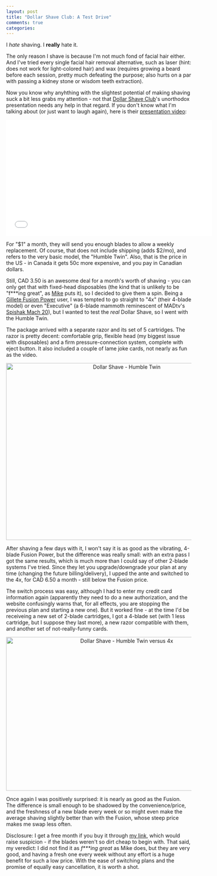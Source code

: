 ```yaml
---
layout: post
title: "Dollar Shave Club: A Test Drive"
comments: true
categories:
---
```

I *hate* shaving. I **really** hate it.

The only reason I shave is because I'm not much fond of facial hair either. And I've tried every single facial hair removal alternative, such as laser (hint: does not work for light-colored hair) and wax (requires growing a beard before each session, pretty much defeating the purpose; also hurts on a par with passing a kidney stone or wisdom teeth extraction).

Now you know why anyhthing with the slightest potential of making shaving suck a bit less grabs my attention - not that [Dollar Shave Club][1]'s unorthodox presentation needs any help in that regard. If you don't know what I'm talking about (or just want to laugh again), here is their [presentation video][2]:

<center><iframe width="560" height="315" src="//www.youtube.com/embed/ZUG9qYTJMsI" frameborder="0" allowfullscreen></iframe></center>

For "$1" a month, they will send you enough blades to allow a weekly replacement. Of course, that does not include shipping (adds $2/mo), and refers to the very basic model, the "Humble Twin". Also, that is the price in the US - in Canada it gets 50c more expensive, and you pay in Canadian dollars.

Still, CAD 3.50 is an awesome deal for a month's worth of shaving - you can only get that with fixed-head disposables (the kind that is unlikely to be "f\*\*\*ing great", as [Mike][3] puts it), so I decided to give them a spin. Being a [Gillete Fusion Power][5] user, I was tempted to go straight to "4x" (their 4-blade model) or even "Executive" (a 6-blade mammoth reminescent of MADtv's [Spishak Mach 20][6]), but I wanted to test the *real* Dollar Shave, so I went with the Humble Twin.

The package arrived with a separate razor and its set of 5 cartridges. The razor is pretty decent: comfortable grip, flexible head (my biggest issue with disposables) and a firm pressure-connection system, complete with eject button. It also included a couple of lame joke cards, not nearly as fun as the video.

<center><a data-flickr-embed="true" href="https://www.flickr.com/photos/chesterbr/10063526203/" title="Dollar Shave - Humble Twin"><img src="https://live.staticflickr.com/7332/10063526203_27665115f8_z.jpg" width="640" height="480" alt="Dollar Shave - Humble Twin"></a><script async src="//embedr.flickr.com/assets/client-code.js" charset="utf-8"></script></center>

After shaving a few days with it, I won't say it is as good as the vibrating, 4-blade Fusion Power, but the difference was really small: with an extra pass I got the same results, which is much more than I could say of other 2-blade systems I've tried. Since they let you upgrade/downgrade your plan at any time (changing the future billing/delivery), I upped the ante and switched to the 4x, for CAD 6.50 a month - still below the Fusion price.

The switch process was easy, although I had to enter my credit card information again (apparently they need to do a new authorization, and the website confusingly warns that, for all effects, you are stopping the previous plan and starting a new one). But it worked fine - at the time I'd be receiveing a new set of 2-blade cartridges, I got a 4-blade set (with 1 less cartridge, but I suppose they last more), a new razor compatible with them, and another set of not-really-funny cards.

<center><a data-flickr-embed="true" href="https://www.flickr.com/photos/chesterbr/10063412234/" title="Dollar Shave - Humble Twin versus 4x"><img src="https://live.staticflickr.com/2862/10063412234_5effb7f2d3_z.jpg" width="640" height="417" alt="Dollar Shave - Humble Twin versus 4x"></a><script async src="//embedr.flickr.com/assets/client-code.js" charset="utf-8"></script></center>

Once again I was positively surprised: it is nearly as good as the Fusion. The difference is small enough to be shadowed by the convenience/price, and the freshness of a new blade every week or so might even make the average shaving slightly better than with the Fusion, whose steep price makes me swap less often.

Disclosure: I get a free month if you buy it through [my link][1], which would raise suspicion - if the blades weren't so dirt cheap to begin with. That said, my veredict: I did not find it as *f\*\*\*ing great* as Mike does, but they are very good, and having a fresh one every week without any effort is a huge benefit for such a low price. With the ease of switching plans and the promise of equally easy cancellation, it is worth a shot.

[1]: http://ca.dollarshaveclub.com/ref/index/r/5yqdo/nqlc7b/s/tx/cx/1/
[2]: http://youtu.be/ZUG9qYTJMsI
[3]: https://twitter.com/mrdubin
[5]: http://www.gillette.com/en/ca/products/razors/Fusion.aspx
[6]: http://www.youtube.com/watch?v=UjAZnGeBcgg

